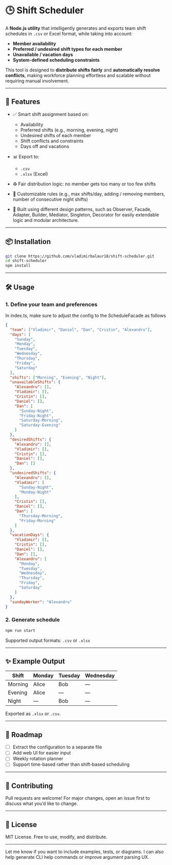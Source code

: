 
# 🕒 Shift Scheduler

A **Node.js utility** that intelligently generates and exports team shift schedules in `.csv` or Excel format, while taking into account:

* **Member availability**
* **Preferred / undesired shift types for each member**
* **Unavailable / vacation days**
* **System-defined scheduling constraints**

This tool is designed to **distribute shifts fairly** and **automatically resolve conflicts**, making workforce planning effortless and scalable without requiring manual involvement.

---

## 🚀 Features

* ✅ Smart shift assignment based on:

  * Availability
  * Preferred shifts (e.g., morning, evening, night)
  * Undesired shifts of each member
  * Shift conflicts and constraints
  * Days off and vacations
* 📊 Export to:

  * `.csv`
  * `.xlsx` (Excel)
* ♻️ Fair distribution logic: no member gets too many or too few shifts
* 🔧 Customizable rules (e.g., max shifts/day, adding / removing members, number of consecutive night shifts)
* 🧠 Built using different design patterns, such as Observer, Facade, Adapter, Builder, Mediator, Singleton, Decorator for easily extendable logic and modular architecture. 

---

## 📦 Installation

```bash
git clone https://github.com/vladimirbalaur18/shift-scheduler.git
cd shift-scheduler
npm install
```

---

## 🛠 Usage

### 1. Define your team and preferences

In index.ts, make sure to adjust the config to the ScheduleFacade as follows

```json
{
  "team": ["Vladimir", "Daniel", "Dan", "Cristin", "Alexandru"],
  "days": [
    "Sunday",
    "Monday",
    "Tuesday",
    "Wednesday",
    "Thursday",
    "Friday",
    "Saturday"
  ],
  "shifts": ["Morning", "Evening", "Night"],
  "unavailableShifts": {
    "Alexandru": [],
    "Vladimir": [],
    "Cristin": [],
    "Daniel": [],
    "Dan": [
      "Sunday-Night",
      "Friday-Night",
      "Saturday-Morning",
      "Saturday-Evening"
    ]
  },
  "desiredShifts": {
    "Alexandru": [],
    "Vladimir": [],
    "Cristin": [],
    "Daniel": [],
    "Dan": []
  },
  "undesiredShifts": {
    "Alexandru": [],
    "Vladimir": [
      "Sunday-Night",
      "Monday-Night"
    ],
    "Cristin": [],
    "Daniel": [],
    "Dan": [
      "Thursday-Morning",
      "Friday-Morning"
    ]
  },
  "vacationDays": {
    "Vladimir": [],
    "Cristin": [],
    "Daniel": [],
    "Dan": [],
    "Alexandru": [
      "Monday",
      "Tuesday",
      "Wednesday",
      "Thursday",
      "Friday",
      "Saturday"
    ]
  },
  "sundayWorker": "Alexandru"
}

```

### 2. Generate schedule

```bash
npm run start
```

Supported output formats: `.csv` or `.xlsx`


---

## ✨ Example Output

| Shift     | Monday | Tuesday  | Wednesday |
| --------- | ------- | ------- | -----     |
| Morning   | Alice   | Bob     | —     |
| Evening   | Alice   | —       | —     |
| Night     | —       | Bob     | —     |

Exported as `.xlsx` or `.csv`.

---

## 📌 Roadmap
* [ ] Extract the configuration to a separate file
* [ ] Add web UI for easier input
* [ ] Weekly rotation planner
* [ ] Support time-based rather than shift-based scheduling

---

## 🤝 Contributing

Pull requests are welcome! For major changes, open an issue first to discuss what you’d like to change.

---

## 📄 License

MIT License. Free to use, modify, and distribute.

---

Let me know if you want to include examples, tests, or diagrams. I can also help generate CLI help commands or improve argument parsing UX.
